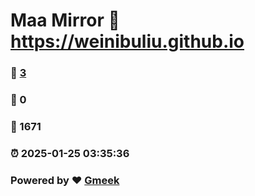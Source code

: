 # Maa Mirror :link: https://weinibuliu.github.io 
### :page_facing_up: [3](https://weinibuliu.github.io/tag.html) 
### :speech_balloon: 0 
### :hibiscus: 1671 
### :alarm_clock: 2025-01-25 03:35:36 
### Powered by :heart: [Gmeek](https://github.com/Meekdai/Gmeek)
